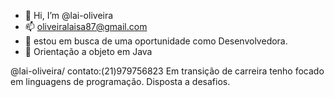 - 👋 Hi, I’m @lai-oliveira
- 📫 oliveiralaisa87@gmail.com
- 👀 estou em busca de uma oportunidade como Desenvolvedora.
- 🌱 Orientação a objeto em Java


@lai-oliveira/ contato:(21)979756823
Em transição de carreira tenho focado em linguagens de programação.
Disposta a desafios.

